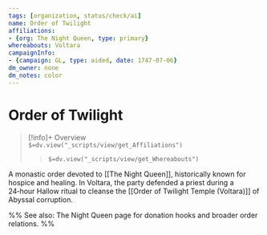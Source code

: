 ```yaml
---
tags: [organization, status/check/ai]
name: Order of Twilight
affiliations:
- {org: The Night Queen, type: primary}
whereabouts: Voltara
campaignInfo:
- {campaign: GL, type: aided, date: 1747-07-06}
dm_owner: none
dm_notes: color
---
```

# Order of Twilight
>[!info]+ Overview  
> `$=dv.view("_scripts/view/get_Affiliations")`  
>> `$=dv.view("_scripts/view/get_Whereabouts")`

A monastic order devoted to [[The Night Queen]], historically known for hospice and healing. In Voltara, the party defended a priest during a 24‑hour Hallow ritual to cleanse the [[Order of Twilight Temple (Voltara)]] of Abyssal corruption.

%%
See also: The Night Queen page for donation hooks and broader order relations.
%%

